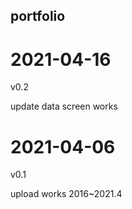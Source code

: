 ## portfolio
# 2021-04-16
v0.2

update data screen works
# 2021-04-06
v0.1

upload works 2016~2021.4